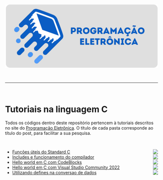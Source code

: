 ![plot](https://raw.githubusercontent.com/programacao-eletronica/img/master/banner.png)

<br /> 

** **
<br /> 

# Tutoriais na linguagem C

Todos os códigos dentro deste repositório pertencem à tutoriais descritos no site do [Programação Eletrônica](https://programacaoeletronica.wordpress.com/). O título de cada pasta corresponde ao título do post, para facilitar a sua pesquisa.

<br /> 

- [Funções úteis do Standard C](./Hello%20world%20em%20C%20com%20CodeBlocks) <a><img align="right" src="https://img.shields.io/badge/Level-Beginner-green?style=plastic.svg"></a>
- [Includes e funcionamento do compilador](./Includes%20e%20funcionamento%20do%20compilador) <a><img align="right" src="https://img.shields.io/badge/Level-Intermediate-orange?style=plastic.svg"></a>
- [Hello world em C com CodeBlocks](./Hello%20world%20em%20C%20com%20CodeBlocks) <a><img align="right" src="https://img.shields.io/badge/Level-Beginner-green?style=plastic.svg"></a>
- [Hello world em C com Visual Studio Community 2022](./Hello%20world%20em%20C%20com%20Visual%20Studio%20Community%202022) <a><img align="right" src="https://img.shields.io/badge/Level-Beginner-green?style=plastic.svg"></a>
- [Utilizando defines na conversao de dados](./Utilizando%20defines%20na%20conversao%20de%20dados) <a><img align="right" src="https://img.shields.io/badge/Level-Beginner-green?style=plastic.svg"></a>
